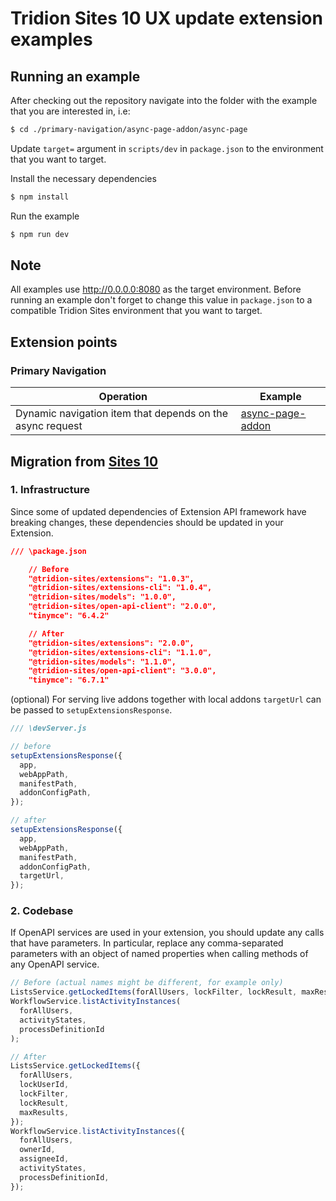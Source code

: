 # Tridion Sites 10 UX update extension examples

## Running an example

After checking out the repository navigate into the folder with the example that you are interested in, i.e:

```bash
$ cd ./primary-navigation/async-page-addon/async-page
```

Update `target=` argument in `scripts/dev` in `package.json` to the environment that you want to target.

Install the necessary dependencies

```bash
$ npm install
```

Run the example

```bash
$ npm run dev
```

## Note

All examples use http://0.0.0.0:8080 as the target environment.
Before running an example don't forget to change this value in `package.json` to a compatible Tridion Sites environment that you want to target.

## Extension points

### Primary Navigation

| Operation                                                 | Example                                                                       |
| --------------------------------------------------------- | ----------------------------------------------------------------------------- |
| Dynamic navigation item that depends on the async request | [async-page-addon](./sites-10-ux-update/primary-navigation/async-page-addon/) |

## Migration from [Sites 10](../sites-10/)

### 1. Infrastructure

Since some of updated dependencies of Extension API framework have breaking changes, these dependencies should be updated in your Extension.

```json
/// \package.json

    // Before
    "@tridion-sites/extensions": "1.0.3",
    "@tridion-sites/extensions-cli": "1.0.4",
    "@tridion-sites/models": "1.0.0",
    "@tridion-sites/open-api-client": "2.0.0",
    "tinymce": "6.4.2"

    // After
    "@tridion-sites/extensions": "2.0.0",
    "@tridion-sites/extensions-cli": "1.1.0",
    "@tridion-sites/models": "1.1.0",
    "@tridion-sites/open-api-client": "3.0.0",
    "tinymce": "6.7.1"
```

(optional) For serving live addons together with local addons `targetUrl` can be passed to `setupExtensionsResponse`.

```javascript
/// \devServer.js

// before
setupExtensionsResponse({
  app,
  webAppPath,
  manifestPath,
  addonConfigPath,
});

// after
setupExtensionsResponse({
  app,
  webAppPath,
  manifestPath,
  addonConfigPath,
  targetUrl,
});
```

### 2. Codebase

If OpenAPI services are used in your extension, you should update any calls that have parameters.
In particular, replace any comma-separated parameters with an object of named properties when calling methods of any OpenAPI service.

```typescript
// Before (actual names might be different, for example only)
ListsService.getLockedItems(forAllUsers, lockFilter, lockResult, maxResults);
WorkflowService.listActivityInstances(
  forAllUsers,
  activityStates,
  processDefinitionId
);

// After
ListsService.getLockedItems({
  forAllUsers,
  lockUserId,
  lockFilter,
  lockResult,
  maxResults,
});
WorkflowService.listActivityInstances({
  forAllUsers,
  ownerId,
  assigneeId,
  activityStates,
  processDefinitionId,
});
```
